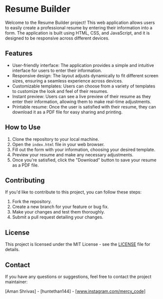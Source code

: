 # Resume Builder

Welcome to the Resume Builder project! This web application allows users to easily create a professional resume by entering their information into a form. The application is built using HTML, CSS, and JavaScript, and it is designed to be responsive across different devices.

## Features

- User-friendly interface: The application provides a simple and intuitive interface for users to enter their information.
- Responsive design: The layout adjusts dynamically to fit different screen sizes, ensuring a seamless experience across devices.
- Customizable templates: Users can choose from a variety of templates to customize the look and feel of their resumes.
- Instant preview: Users can see a live preview of their resume as they enter their information, allowing them to make real-time adjustments.
- Printable resume: Once the user is satisfied with their resume, they can download it as a PDF file for easy sharing and printing.

## How to Use

1. Clone the repository to your local machine.
2. Open the `index.html` file in your web browser.
3. Fill out the form with your information, choosing your desired template.
4. Preview your resume and make any necessary adjustments.
5. Once you're satisfied, click the "Download" button to save your resume as a PDF file.

## Contributing

If you'd like to contribute to this project, you can follow these steps:

1. Fork the repository.
2. Create a new branch for your feature or bug fix.
3. Make your changes and test them thoroughly.
4. Submit a pull request detailing your changes.

## License

This project is licensed under the MIT License - see the [LICENSE](LICENSE) file for details.

## Contact

If you have any questions or suggestions, feel free to contact the project maintainer:

[Aman Shrivas] - [huntethan144] - [www.instagram.com/mercy_code]

